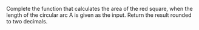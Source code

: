 Complete the function that calculates the area of the red square, when the length of the circular arc A is given as the input. 
Return the result rounded to two decimals.


